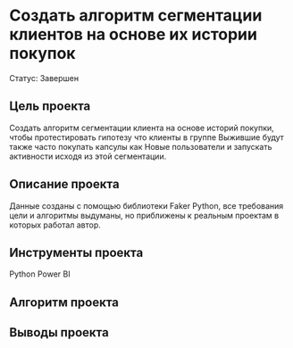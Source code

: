 # Создать алгоритм сегментации клиентов на основе их истории покупок
Статус: Завершен
## Цель проекта
Создать алгоритм сегментации клиента на основе историй покупки, чтобы протестировать гипотезу что клиенты в группе Выжившие будут также часто покупать капсулы как Новые пользователи и запускать активности исходя из этой сегментации.
## Описание проекта
Данные созданы с помощью библиотеки Faker Python, все требования цели и алгоритмы выдуманы, но приближены к реальным проектам в которых работал автор.
## Инструменты проекта
Python
Power BI
## Алгоритм проекта
## Выводы проекта

